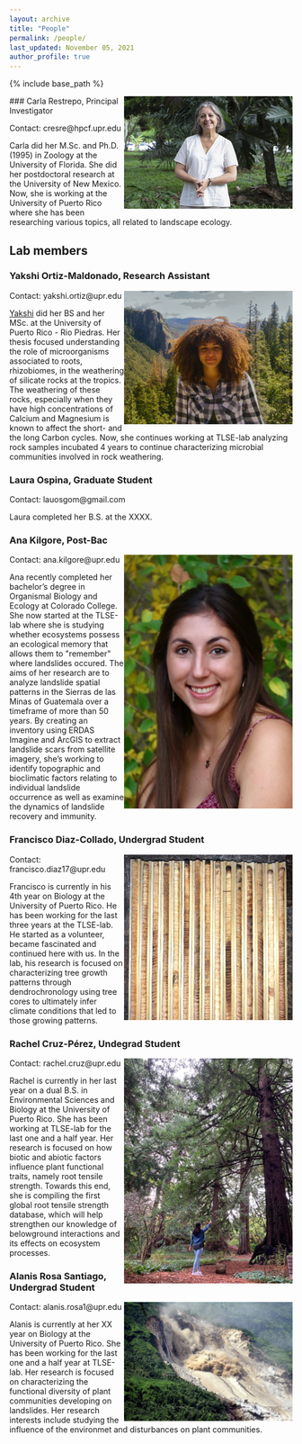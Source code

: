 ```yaml
---
layout: archive
title: "People"
permalink: /people/
last_updated: November 05, 2021
author_profile: true
---
```


{% include base_path %}

<img src='/images/CRestre.jpg' width="300" align="right">
### Carla Restrepo, Principal Investigator
<p> Contact: cresre@hpcf.upr.edu </p>

Carla did her M.Sc. and Ph.D. (1995) in Zoology at the University of Florida. She did her postdoctoral research at the University of New Mexico. 
Now, she is working at the University of Puerto Rico where she has been researching various topics, all related to landscape ecology.  

## Lab members
### Yakshi Ortiz-Maldonado, Research Assistant
<img src='/images/yakshi.jpeg' width="300" align="right">
<p>Contact: yakshi.ortiz@upr.edu </p>

[Yakshi](https://yakshiupr.github.io "Yakshi's personal page") did her BS and her MSc. at the University of Puerto Rico - Rio Piedras. Her thesis focused understanding the role of microorganisms associated to roots, rhizobiomes, in the weathering of silicate rocks at the tropics. The weathering of these rocks, especially when they have high concentrations of Calcium and Magnesium is known to affect the short- and the long Carbon cycles. Now, she continues working at TLSE-lab analyzing rock samples incubated 4 years to continue characterizing microbial communities involved in rock weathering. 

### Laura Ospina, Graduate Student
<p> Contact: lauosgom@gmail.com </p>
Laura completed her B.S. at the XXXX. 
  
### Ana Kilgore, Post-Bac
<img src='/images/ana-kilgore.jpg' width="300" align="right">
<p> Contact: ana.kilgore@upr.edu </p>
Ana recently completed her bachelor’s degree in Organismal Biology and Ecology at Colorado College. She now started at the TLSE-lab where she is studying whether ecosystems possess an ecological memory that allows them to "remember" where landslides occured. The aims of her research are to analyze landslide spatial patterns in the Sierras de las Minas of Guatemala over a timeframe of more than 50 years. By creating an inventory using ERDAS Imagine and ArcGIS to extract landslide scars from satellite imagery, she’s working to identify topographic and bioclimatic factors relating to individual landslide occurrence as well as examine the dynamics of landslide recovery and immunity. 

### Francisco Diaz-Collado, Undergrad Student
<img src='/images/tarugos.png' width="300" align="right">
<p> Contact: francisco.diaz17@upr.edu </p>
Francisco is currently in his 4th year on Biology at the University of Puerto Rico. He has been working for the last three years at the TLSE-lab. He started as a volunteer, became fascinated and continued here with us. In the lab, his research is focused on characterizing tree growth patterns through dendrochronology using tree cores to ultimately  infer climate conditions that led to those growing patterns.


### Rachel Cruz-Pérez, Undegrad Student
<img src='/images/sequoia-rachel.jpeg' width="300" align="right">
<p> Contact: rachel.cruz@upr.edu </p>
Rachel is currently in her last year on a dual B.S. in Environmental Sciences and Biology at the University of Puerto Rico. She has been working at TLSE-lab for the last one and a half year. Her research is focused on how biotic and abiotic factors influence plant functional traits, namely root tensile strength. Towards this end, she is compiling the first global root tensile strength database, which will help strengthen our knowledge of belowground interactions and its effects on ecosystem processes.


### Alanis Rosa Santiago, Undergrad Student
<img src='/images/landslide.jpg' width="300" align="right">
<p> Contact: alanis.rosa1@upr.edu </p>
Alanis is currently at her XX year on Biology at the University of Puerto Rico. She has been working for the last one and a half year at TLSE-lab. Her research is focused on characterizing the functional diversity of plant communities developing on landslides. Her research interests include studying the influence of the environmet and disturbances on plant communities.


